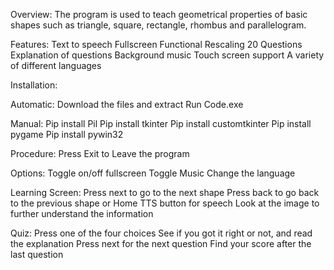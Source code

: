 Overview: The program is used to teach geometrical properties of basic shapes such as triangle, square, rectangle, rhombus and parallelogram.

Features:
Text to speech
Fullscreen
Functional Rescaling
20 Questions
Explanation of questions
Background music
Touch screen support
A variety of different languages

Installation:

Automatic:
Download the  files and extract
Run Code.exe

Manual:
Pip install Pil
Pip install tkinter
Pip install customtkinter
Pip install pygame
Pip install pywin32

Procedure:
Press Exit to Leave the program

Options:
Toggle on/off fullscreen
Toggle Music 
Change the language

Learning Screen:
		Press next to go to the next shape
		Press back to go back to the previous shape or Home
		TTS button for speech
		Look at the image to further understand the information
  
Quiz:
	Press one of the four choices 
	See if you got it right or not, and read the explanation
	Press next for the next question
	Find your score after the last question 
